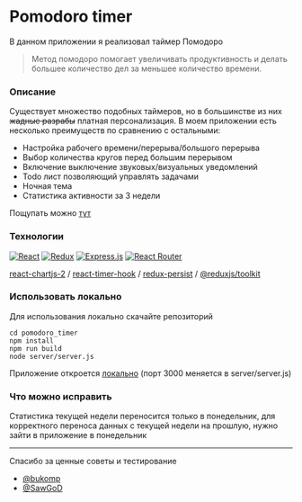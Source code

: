 # Pomodoro timer

В данном приложении я реализовал таймер Помодоро
> Метод помодоро помогает увеличивать продуктивность и 
делать большее количество дел за меньшее количество времени.

### Описание

Существует множество подобных таймеров, но в большинстве из них ~~жадные разрабы~~ платная персонализация. В моем приложении есть несколько преимуществ по сравнению с остальными:

- Настройка рабочего времени/перерыва/большого перерыва
- Выбор количества кругов перед большим перерывом
- Включение выключение звуковых/визуальных уведомлений
- Todo лист позволяющий управлять задачами
- Ночная тема
- Статистика активности за 3 недели

Пощупать можно [тут](https://pomodoro-timer-seven-beta.vercel.app)

### Технологии

[![React](https://img.shields.io/badge/react-%2320232a.svg?style=for-the-badge&logo=react&logoColor=%2361DAFB)](https://ru.legacy.reactjs.org) [![Redux](https://img.shields.io/badge/redux-%23593d88.svg?style=for-the-badge&logo=redux&logoColor=white)](https://redux.js.org/introduction/getting-started) [![Express.js](https://img.shields.io/badge/express.js-%23404d59.svg?style=for-the-badge&logo=express&logoColor=%2361DAFB)](https://expressjs.com/en/starter/installing.html) [![React Router](https://img.shields.io/badge/React_Router-CA4245?style=for-the-badge&logo=react-router&logoColor=white)](https://reactrouter.com/en/main/start/tutorial)

[react-chartjs-2](https://www.npmjs.com/package/react-chartjs-2) / [react-timer-hook](https://www.npmjs.com/package/react-timer-hook) / [redux-persist](https://www.npmjs.com/package/redux-persist) / [@reduxjs/toolkit](https://www.npmjs.com/package/@reduxjs/toolkit)

### Использовать локально

Для использования локально скачайте репозиторий 
```
cd pomodoro_timer
npm install
npm run build
node server/server.js
```

Приложение откроется [локально](http://localhost:3000)
(порт 3000 меняется в server/server.js)

### Что можно исправить

Статистика текущей недели переносится только в понедельник, для корректного переноса данных с текущей недели на прошлую, нужно зайти в приложение в понедельник

---
Спасибо за ценные советы и тестирование 
- [@bukomp](https://github.com/bukomp)
- [@SawGoD](https://github.com/SawGoD)